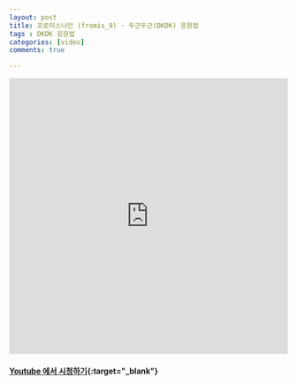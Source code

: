 ```yaml
---
layout: post
title: 프로미스나인 (fromis_9) - 두근두근(DKDK) 응원법
tags : DKDK 응원법
categories: [video]
comments: true

---
```


<iframe width="100%" height="500" src="https://www.youtube.com/embed/sUgKYUjgu4U?rel=0" frameborder="0" allow="autoplay; encrypted-media" allowfullscreen></iframe>


#### [Youtube 에서 시청하기](https://www.youtube.com/watch?v=sUgKYUjgu4U){:target="_blank"}
